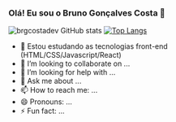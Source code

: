 ### Olá! Eu sou o Bruno Gonçalves Costa 👋

![brgcostadev GitHub stats](https://github-readme-stats.vercel.app/api?username=brgcostadev&show_icons=true&theme=dark)
[![Top Langs](https://github-readme-stats.vercel.app/api/top-langs/?username=brgcostadev)](https://github.com/brgcostadev/github-readme-stats)

- 🌱 Estou estudando as tecnologias front-end (HTML/CSS/Javascript/React)
- 👯 I’m looking to collaborate on ...
- 🤔 I’m looking for help with ...
- 💬 Ask me about ...
- 📫 How to reach me: ...
- 😄 Pronouns: ...
- ⚡ Fun fact: ...

